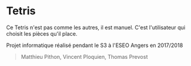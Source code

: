 # Tetris

Ce Tetris n'est pas comme les autres, il est manuel. C'est l'utilisateur qui choisit les pièces qu'il place.

Projet informatique réalisé pendant le S3 à l'ESEO Angers en 2017/2018

> Matthieu Pithon, Vincent Ploquien, Thomas Prevost
